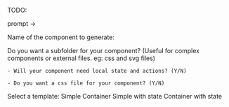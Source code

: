 
TODO:

prompt ->

Name of the component to generate:

Do you want a subfolder for your component? (Useful for complex components or external files. eg: css and svg files)

    - Will your component need local state and actions? (Y/N)

    - Do you want a css file for your component? (Y/N)


Select a template:
Simple
Container
Simple with state
Container with state

